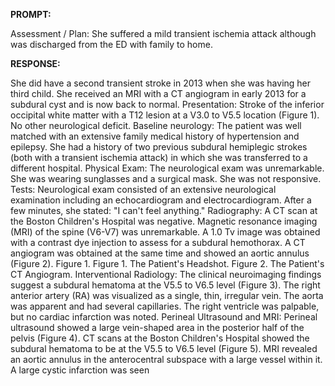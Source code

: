 **PROMPT:**

Assessment / Plan: She suffered a mild transient ischemia attack although was discharged from the ED with family to home.

**RESPONSE:**

  She did have a second transient stroke in 2013 when she was having her third child. She received an MRI with a CT angiogram in early 2013 for a subdural cyst and is now back to normal.  Presentation: Stroke of the inferior occipital white matter with a T12 lesion at a V3.0 to V5.5 location (Figure 1). No other neurological deficit.  Baseline neurology: The patient was well matched with an extensive family medical history of hypertension and epilepsy. She had a history of two previous subdural hemiplegic strokes (both with a transient ischemia attack) in which she was transferred to a different hospital.  Physical Exam: The neurological exam was unremarkable. She was wearing sunglasses and a surgical mask. She was not responsive.  Tests: Neurological exam consisted of an extensive neurological examination including an echocardiogram and electrocardiogram. After a few minutes, she stated: "I can't feel anything."  Radiography: A CT scan at the Boston Children's Hospital was negative. Magnetic resonance imaging (MRI) of the spine (V6-V7) was unremarkable. A 1.0 Tv image was obtained with a contrast dye injection to assess for a subdural hemothorax. A CT angiogram was obtained at the same time and showed an aortic annulus (Figure 2).  Figure 1. Figure 1. The Patient's Headshot.  Figure 2. The Patient's CT Angiogram.  Interventional Radiology: The clinical neuroimaging findings suggest a subdural hematoma at the V5.5 to V6.5 level (Figure 3). The right anterior artery (RA) was visualized as a single, thin, irregular vein. The aorta was apparent and had several capillaries. The right ventricle was palpable, but no cardiac infarction was noted.  Perineal Ultrasound and MRI: Perineal ultrasound showed a large vein-shaped area in the posterior half of the pelvis (Figure 4). CT scans at the Boston Children's Hospital showed the subdural hematoma to be at the V5.5 to V6.5 level (Figure 5). MRI revealed an aortic annulus in the anterocentral subspace with a large vessel within it. A large cystic infarction was seen